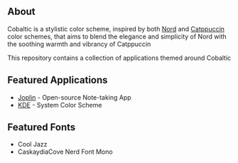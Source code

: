 
## About

Cobaltic is a stylistic color scheme, inspired by both [Nord](https://www.nordtheme.com/) and [Catppuccin](https://catppuccin.com/) color schemes, that aims to blend the elegance and simplicity of Nord with the soothing warmth and vibrancy of Catppuccin

This repository contains a collection of applications themed around Cobaltic

## Featured Applications

- [Joplin](https://github.com/mystjc/cobaltic-themes/tree/main/Joplin) - Open-source Note-taking App
- [KDE](https://github.com/mystjc/cobaltic-themes/tree/main/KDE) - System Color Scheme

## Featured Fonts

- Cool Jazz
- CaskaydiaCove Nerd Font Mono

